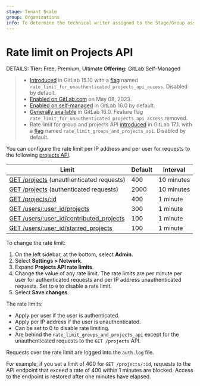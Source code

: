 ```yaml
---
stage: Tenant Scale
group: Organizations
info: To determine the technical writer assigned to the Stage/Group associated with this page, see https://handbook.gitlab.com/handbook/product/ux/technical-writing/#assignments
---
```


# Rate limit on Projects API

DETAILS:
**Tier:** Free, Premium, Ultimate
**Offering:** GitLab Self-Managed

> - [Introduced](https://gitlab.com/gitlab-org/gitlab/-/merge_requests/112283) in GitLab 15.10 with a [flag](../feature_flags.md) named `rate_limit_for_unauthenticated_projects_api_access`. Disabled by default.
> - [Enabled on GitLab.com](https://gitlab.com/gitlab-org/gitlab/-/issues/391922) on May 08, 2023.
> - [Enabled on self-managed](https://gitlab.com/gitlab-org/gitlab/-/merge_requests/119603) in GitLab 16.0 by default.
> - [Generally available](https://gitlab.com/gitlab-org/gitlab/-/merge_requests/120445) in GitLab 16.0. Feature flag `rate_limit_for_unauthenticated_projects_api_access` removed.
> - Rate limit for group and projects API [introduced](https://gitlab.com/gitlab-org/gitlab/-/merge_requests/152733) in GitLab 17.1. with a [flag](../feature_flags.md) named `rate_limit_groups_and_projects_api`. Disabled by default.

You can configure the rate limit per IP address and per user for requests to the following [projects API](../../api/projects.md#list-all-projects).

| Limit                                                                                                     | Default | Interval   |
|-----------------------------------------------------------------------------------------------------------|---------|------------|
| [GET /projects](../../api/projects.md#list-all-projects) (unauthenticated requests)                       | 400     | 10 minutes |
| [GET /projects](../../api/projects.md#list-all-projects) (authenticated requests)                         | 2000    | 10 minutes |
| [GET /projects/:id](../../api/projects.md#get-a-single-project)                                             | 400     | 1 minute   |
| [GET /users/:user_id/projects](../../api/projects.md#list-a-users-projects)                               | 300     | 1 minute   |
| [GET /users/:user_id/contributed_projects](../../api/projects.md#list-projects-a-user-has-contributed-to) | 100     | 1 minute   |
| [GET /users/:user_id/starred_projects](../../api/project_starring.md#list-projects-starred-by-a-user)             | 100     | 1 minute   |

To change the rate limit:

1. On the left sidebar, at the bottom, select **Admin**.
1. Select **Settings > Network**.
1. Expand **Projects API rate limits**.
1. Change the value of any rate limit. The rate limits are per minute per user for authenticated requests and per IP address unauthenticated requests.
   Set to `0` to disable a rate limit.
1. Select **Save changes**.

The rate limits:

- Apply per user if the user is authenticated.
- Apply per IP address if the user is unauthenticated.
- Can be set to 0 to disable rate limiting.
- Are behind the `rate_limit_groups_and_projects_api` except for the unauthenticated requests to the `GET /projects` API.

Requests over the rate limit are logged into the `auth.log` file.

For example, if you set a limit of 400 for `GET /projects/:id`, requests to the API endpoint that
exceed a rate of 400 within 1 minutes are blocked. Access to the endpoint is restored after one minutes have elapsed.
